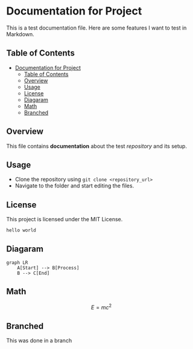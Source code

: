 # Documentation for Project

This is a test documentation file. Here are some features I want to test in Markdown.

## Table of Contents

- [Documentation for Project](#documentation-for-project)
  - [Table of Contents](#table-of-contents)
  - [Overview](#overview)
  - [Usage](#usage)
  - [License](#license)
  - [Diagaram](#diagaram)
  - [Math](#math)
  - [Branched](#branched)

## Overview

This file contains **documentation** about the test *repository* and its setup.

## Usage

- Clone the repository using `git clone <repository_url>`
- Navigate to the folder and start editing the files.

## License

This project is licensed under the MIT License.

```text
hello world
```

## Diagaram

```mermaid
graph LR
    A[Start] --> B[Process]
    B --> C[End]
```

## Math

$$
E = mc^2
$$

## Branched  

This was done in a branch